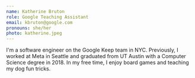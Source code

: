 ```yaml
---
name: Katherine Bruton
role: Google Teaching Assistant
email: kbruton@google.com
pronouns: she/her
photo: katherine.jpeg
---
```


I'm a software engineer on the Google Keep team in NYC. Previously, I worked at Meta in Seattle and graduated from UT Austin with a Computer Science degree in 2018. In my free time, I enjoy board games and teaching my dog fun tricks.